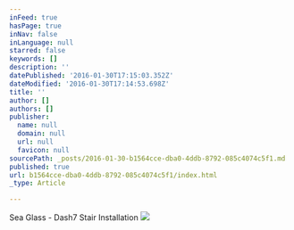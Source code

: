 ```yaml
---
inFeed: true
hasPage: true
inNav: false
inLanguage: null
starred: false
keywords: []
description: ''
datePublished: '2016-01-30T17:15:03.352Z'
dateModified: '2016-01-30T17:14:53.698Z'
title: ''
author: []
authors: []
publisher:
  name: null
  domain: null
  url: null
  favicon: null
sourcePath: _posts/2016-01-30-b1564cce-dba0-4ddb-8792-085c4074c5f1.md
published: true
url: b1564cce-dba0-4ddb-8792-085c4074c5f1/index.html
_type: Article

---
```

Sea Glass - Dash7 Stair Installation
![](https://the-grid-user-content.s3-us-west-2.amazonaws.com/44166d76-0d1e-4f69-8dd9-6cb918d1d8d2.jpg)